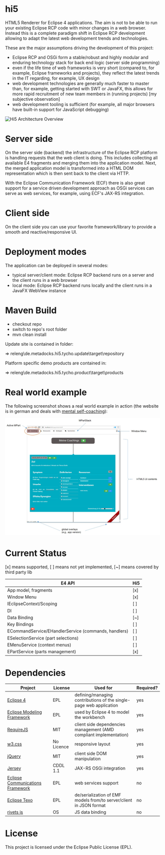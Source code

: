 # hi5
HTML5 Renderer for Eclipse 4 applications.
The aim is not to be able to run your existing Eclipse RCP code with minor changes in a web browser. Instead this is a complete paradigm shift in Eclipse RCP development allowing to adapt the latest web development trends and technologies.

These are the major assumptions driving the development of this project:

- Eclipse RCP and OSGi form a stable/robust and highly modular and enduring technology stack for back end logic (server side programming)
- even if the life time of web frameworks is very short (compared to, for example, Eclipse frameworks and projects), they reflect the latest trends in the IT regarding, for example, UX design
- web development technologies are generally much faster to master than, for example, getting started with SWT or JavaFX, this allows for more rapid recruitment of new team members in (running projects) [my subjective observation]
- web development tooling is sufficient (for example, all major browsers have built-in support for JavaScript debugging)

![Hi5 Architecture Overview](docs/overview-architecture.png "Hi5 Architecture Overview")

# Server side
On the server side (backend) the infrastructure of the Eclipse RCP platform is handling requests that the web client is doing. This includes collecting all available E4 fragments and merging them into the application model. Next, the merged application model is transformed into a HTML DOM representation which is then sent back to the client via HTTP.

With the Eclipse Communication Framework (ECF) there is also great support for a service driven development approach as OSGi services can serve as web services, for example, using ECF's JAX-RS integration.

# Client side
On the client side you can use your favorite framework/library to provide a smooth and reactive/responsive UI.

# Deployment modes
The application can be deployed in several modes:
- typical server/client mode: Eclipse RCP backend runs on a server and the client runs in a web browser
- local mode: Eclipse RCP backend runs locally and the client runs in a JavaFX WebView instance

# Maven Build
- checkout repo
- switch to repo's root folder
- mvn clean install

Update site is contained in folder:

=> releng\de.metadocks.hi5.tycho.update\target\repository

Platform specific demo products are contained in:

=> releng\de.metadocks.hi5.tycho.product\target\products


# Real world example
The following screenshot shows a real world example in action (the website is in german and deals with [mental self-coaching](http://syflux.de "syflux.de")):

![syflux](https://github.com/erdalkaraca/hi5/raw/master/docs/syflux-example.jpg "Syflux - a self-coaching web app")

# Current Status
[x] means supported, [ ] means not yet implemented, [~] means covered by third party lib

| E4 API | Hi5 |
| --- | --- |
| App model, fragments | [x] |
| Window Menu | [x] |
| IEclipseContext/Scoping | [ ] |
| DI | [ ] |
| Data Binding | [~] |
| Key Bindings | [ ] |
| ECommandService/EHandlerService (commands, handlers) | [ ] |
| ESelectionService (part selections) | [ ] |
| EMenuService (context menus) | [ ] |
| EPartService (parts management) | [x] |

# Dependencies

| Project | License | Used for | Required? |
| --- | --- | --- | --- |
| [Eclipse 4](https://wiki.eclipse.org/Eclipse4) | EPL | defining/managing contributions of the single-page web application | yes |
| [Eclipse Modeling Framework](https://eclipse.org/modeling/emf/) | EPL | used by Eclipse 4 to model the workbench | yes |
| [RequireJS](http://requirejs.org) | MIT | client side dependencies management (AMD compliant implementation) | yes |
| [w3.css](http://www.w3schools.com/w3css/) | No Licence | responsive layout | yes |
| [jQuery](https://jquery.com) | MIT | client side DOM manipulation | yes |
| [Jersey](https://jersey.java.net) | CDDL 1.1 | JAX-RS OSGi integration | yes |
| [Eclipse Communications Framework](https://www.eclipse.org/ecf/) | EPL | web services support | no |
| [Eclipse Texo](https://wiki.eclipse.org/Texo) | EPL | de/serialization of EMF models from/to server/client in JSON format | no |
| [rivets js](http://rivetsjs.com) | OS | JS data binding | no |

# License
This project is licensed under the Eclipse Public License (EPL).
